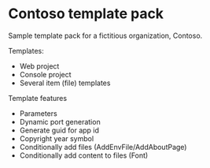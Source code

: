 # Contoso template pack

Sample template pack for a fictitious organization, Contoso.

Templates:

- Web project
- Console project
- Several item (file) templates

Template features

- Parameters
- Dynamic port generation
- Generate guid for app id
- Copyright year symbol
- Conditionally add files (AddEnvFile/AddAboutPage)
- Conditionally add content to files (Font)

